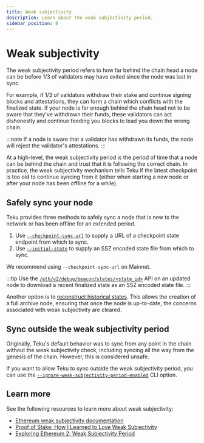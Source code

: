 ```yaml
---
title: Weak subjectivity
description: Learn about the weak subjectivity period.
sidebar_position: 8
---
```


# Weak subjectivity

The weak subjectivity period refers to how far behind the chain head a node can be before 1/3 of
validators may have exited since the node was last in sync.

For example, if 1/3 of validators withdraw their stake and continue signing blocks and attestations,
they can form a chain which conflicts with the finalized state.
If your node is far enough behind the chain head not to be aware that they've withdrawn their funds,
these validators can act dishonestly and continue feeding you blocks to lead you down the wrong chain.

:::note
If a node is aware that a validator has withdrawn its funds, the node will reject the validator's attestations.
:::

At a high-level, the weak subjectivity period is the period of time that a node can be behind the
chain and trust that it is following the correct chain.
In practice, the weak subjectivity mechanism tells Teku if the latest checkpoint is too old to
continue syncing from it (either when starting a new node or after your node has been offline for a while).

## Safely sync your node

Teku provides three methods to safely sync a node that is new to the network or has been offline for an extended period.

1. Use [`--checkpoint-sync-url`](../reference/cli/index.md#checkpoint-sync-url) to supply a URL of a
    checkpoint state endpoint from which to sync.
2. Use [`--initial-state`](../reference/cli/index.md#initial-state) to supply an SSZ encoded state
    file from which to sync.

We recommend using `--checkpoint-sync-url` on Mainnet.

:::tip
Use the [`/eth/v2/debug/beacon/states/<state_id>`](https://consensys.github.io/teku/#tag/Debug/operation/getStateV2)
API on an updated node to download a recent finalized state as an SSZ encoded state file.
:::

Another option is to [reconstruct historical states](../how-to/reconstruct-historical-states.md).
This allows the creation of a full archive node, ensuring that once the node is
up-to-date, the concerns associated with weak subjectivity are cleared.

## Sync outside the weak subjectivity period

Originally, Teku's default behavior was to sync from any point in the chain without the weak
subjectivity check, including syncing all the way from the genesis of the chain.
However, this is considered unsafe.

If you want to allow Teku to sync outside the weak subjectivity period, you can use the
[`--ignore-weak-subjectivity-period-enabled`](../reference/cli/index.md#ignore-weak-subjectivity-period-enabled)
CLI option.

## Learn more

See the following resources to learn more about weak subjectivity:

- [Ethereum weak subjectivity documentation](https://ethereum.org/en/developers/docs/consensus-mechanisms/pos/weak-subjectivity/)
- [Proof of Stake: How I Learned to Love Weak Subjectivity](https://blog.ethereum.org/2014/11/25/proof-stake-learned-love-weak-subjectivity)
- [Exploring Ethereum 2: Weak Subjectivity Period](https://www.symphonious.net/2019/11/27/exploring-ethereum-2-weak-subjectivity-period/)
